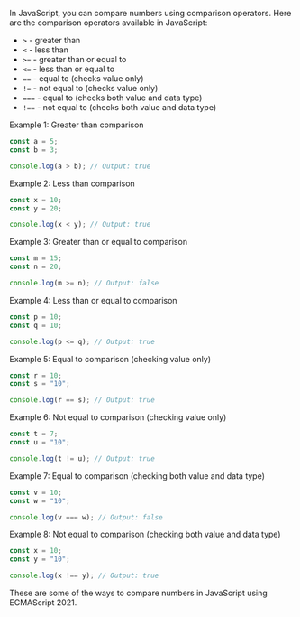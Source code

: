 In JavaScript, you can compare numbers using comparison operators. Here are the comparison operators available in JavaScript:

* `>` - greater than
* `<` - less than
* `>=` - greater than or equal to
* `<=` - less than or equal to
* `==` - equal to (checks value only)
* `!=` - not equal to (checks value only)
* `===` - equal to (checks both value and data type)
* `!==` - not equal to (checks both value and data type)

Example 1: Greater than comparison

```javascript
const a = 5;
const b = 3;

console.log(a > b); // Output: true
```

Example 2: Less than comparison

```javascript
const x = 10;
const y = 20;

console.log(x < y); // Output: true
```

Example 3: Greater than or equal to comparison

```javascript
const m = 15;
const n = 20;

console.log(m >= n); // Output: false
```

Example 4: Less than or equal to comparison

```javascript
const p = 10;
const q = 10;

console.log(p <= q); // Output: true
```

Example 5: Equal to comparison (checking value only)

```javascript
const r = 10;
const s = "10";

console.log(r == s); // Output: true
```

Example 6: Not equal to comparison (checking value only)

```javascript
const t = 7;
const u = "10";

console.log(t != u); // Output: true
```

Example 7: Equal to comparison (checking both value and data type)

```javascript
const v = 10;
const w = "10";

console.log(v === w); // Output: false
```

Example 8: Not equal to comparison (checking both value and data type)

```javascript
const x = 10;
const y = "10";

console.log(x !== y); // Output: true
```

These are some of the ways to compare numbers in JavaScript using ECMAScript 2021.